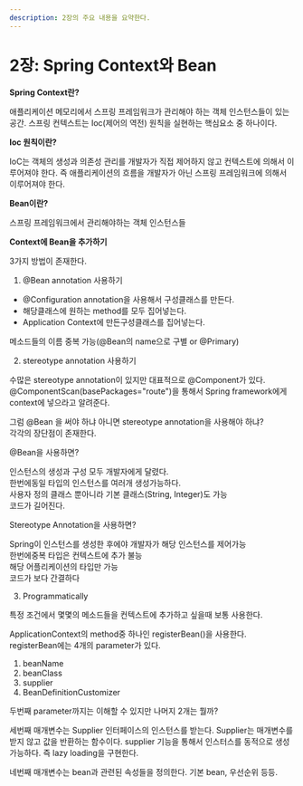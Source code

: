 ```yaml
---
description: 2장의 주요 내용을 요약한다.
---
```


# 2장: Spring Context와 Bean

**Spring Context란?**

애플리케이션 메모리에서 스프링 프레임워크가 관리해야 하는 객체 인스턴스들이 있는 공간. 스프링 컨텍스트는 Ioc(제어의 역전) 원칙을 실현하는 핵심요소 중 하나이다.



**Ioc 원칙이란?**&#x20;

IoC는 객체의 생성과 의존성 관리를 개발자가 직접 제어하지 않고 컨텍스트에 의해서 이루어져야 한다. 즉 애플리케이션의 흐름을 개발자가 아닌 스프링 프레임워크에 의해서 이루어져야 한다.



**Bean이란?**

스프링 프레임워크에서 관리해야하는 객체 인스턴스들



**Context에 Bean을 추가하기**

3가지 방법이 존재한다.

1. @Bean annotation 사용하기

* @Configuration annotation을 사용해서 구성클래스를 만든다.
* 해당클래스에 원하는 method를 모두 집어넣는다.&#x20;
* Application Context에 만든구성클래스를 집어넣는다.&#x20;

메소드들의 이름 중복 가능(@Bean의 name으로 구별 or @Primary)

2. stereotype annotation 사용하기

수많은 stereotype annotation이 있지만 대표적으로 @Component가 있다.\
@ComponentScan(basePackages="route")을 통해서 Spring framework에게 context에 넣으라고 알려준다.

그럼 @Bean 을 써야 하냐 아니면 stereotype annotation을 사용해야 하냐?\
각각의 장단점이 존재한다.

@Bean을 사용하면?

인스턴스의 생성과 구성 모두 개발자에게 달렸다.\
한번에동일 타입의 인스턴스를 여러개 생성가능하다.\
사용자 정의 클래스 뿐아니라 기본 클래스(String, Integer)도 가능\
코드가 길어진다.

Stereotype Annotation을 사용하면?

Spring이 인스턴스를 생성한 후에야 개발자가 해당 인스턴스를 제어가능\
한번에중복 타입은 컨텍스트에 추가 불능 \
해당 어플리케이션의 타입만 가능\
코드가 보다 간결하다

3. Programmatically

특정 조건에서 몇몇의 메소드들을 컨텍스트에 추가하고 싶을때 보통 사용한다.

ApplicationContext의 method중 하나인 registerBean()을 사용한다. registerBean에는 4개의 parameter가 있다.

1. beanName
2. beanClass
3. supplier
4. BeanDefinitionCustomizer

두번째 parameter까지는 이해할 수 있지만 나머지 2개는 뭘까?&#x20;

세번째 매개변수는 Supplier 인터페이스의 인스턴스를 받는다. Supplier는 매개변수를 받지 않고 값을 반환하는 함수이다. supplier 기능을 통해서 인스터스를 동적으로 생성가능하다. 즉 lazy loading을 구현한다.

&#x20;네번째 매개변수는 bean과 관련된 속성들을 정의한다. 기본 bean, 우선순위 등등.

